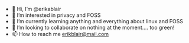 - 👋 Hi, I’m @erikablair 
- 👀 I’m interested in privacy and FOSS
- 🌱 I’m currently learning anything and everything about linux and FOSS
- 💞️ I’m looking to collaborate on nothing at the moment....  too green!
- 📫 How to reach me erikblair@mail.com

<!---
erikablair/erikablair is a ✨ special ✨ repository because its `README.md` (this file) appears on your GitHub profile.
You can click the Preview link to take a look at your changes.
--->
